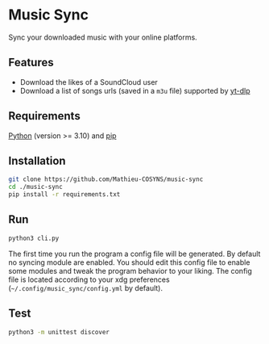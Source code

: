 # Music Sync

Sync your downloaded music with your online platforms.

## Features

- Download the likes of a SoundCloud user
- Download a list of songs urls (saved in a `m3u` file) supported by [yt-dlp](https://github.com/yt-dlp/yt-dlp)

## Requirements

[Python](https://www.python.org/) (version >= 3.10) and [pip](https://pip.pypa.io)

## Installation

```sh
git clone https://github.com/Mathieu-COSYNS/music-sync
cd ./music-sync
pip install -r requirements.txt
```

## Run

```sh
python3 cli.py
```

The first time you run the program a config file will be generated. By default no syncing module are enabled.
You should edit this config file to enable some modules and tweak the program behavior to your liking. The config file is located according to your xdg preferences (`~/.config/music_sync/config.yml` by default).

## Test

```sh
python3 -m unittest discover
```
